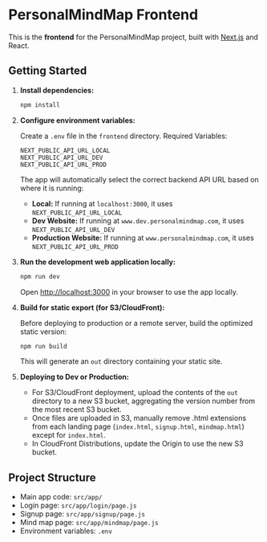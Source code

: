 # PersonalMindMap Frontend

This is the **frontend** for the PersonalMindMap project, built with [Next.js](https://nextjs.org) and React.

## Getting Started

1. **Install dependencies:**

    ```bash
    npm install
    ```

2. **Configure environment variables:**

    Create a `.env` file in the `frontend` directory. Required Variables:

    ```
    NEXT_PUBLIC_API_URL_LOCAL
    NEXT_PUBLIC_API_URL_DEV
    NEXT_PUBLIC_API_URL_PROD
    ```

    The app will automatically select the correct backend API URL based on where it is running:
    - **Local:** If running at `localhost:3000`, it uses `NEXT_PUBLIC_API_URL_LOCAL`
    - **Dev Website:** If running at `www.dev.personalmindmap.com`, it uses `NEXT_PUBLIC_API_URL_DEV`
    - **Production Website:** If running at `www.personalmindmap.com`, it uses `NEXT_PUBLIC_API_URL_PROD`

3. **Run the development web application locally:**

    ```bash
    npm run dev
    ```

    Open [http://localhost:3000](http://localhost:3000) in your browser to use the app locally.

4. **Build for static export (for S3/CloudFront):**

    Before deploying to production or a remote server, build the optimized static version:

    ```bash
    npm run build
    ```

    This will generate an `out` directory containing your static site.  

5. **Deploying to Dev or Production:**

    - For S3/CloudFront deployment, upload the contents of the `out` directory to a new S3 bucket, aggregating the version number from the most recent S3 bucket.
    - Once files are uploaded in S3, manually remove .html extensions from each landing page (`index.html`, `signup.html`, `mindmap.html`) except for `index.html`.
    - In CloudFront Distributions, update the Origin to use the new S3 bucket.

## Project Structure

- Main app code: `src/app/`
- Login page: `src/app/login/page.js`
- Signup page: `src/app/signup/page.js`
- Mind map page: `src/app/mindmap/page.js`
- Environment variables: `.env`